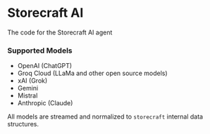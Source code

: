 # Storecraft AI

The code for the Storecraft AI agent

### Supported Models

- OpenAI (ChatGPT)
- Groq Cloud (LLaMa and other open source models)
- xAI (Grok)
- Gemini
- Mistral
- Anthropic (Claude)

All models are streamed and normalized to `storecraft` internal data
structures.
